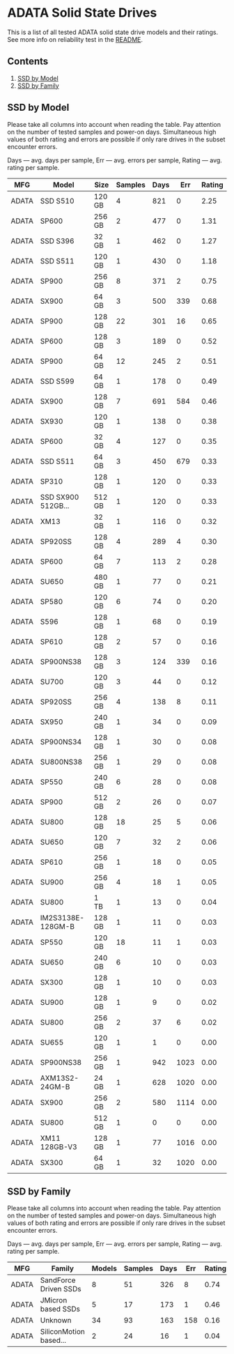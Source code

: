 ADATA Solid State Drives
========================

This is a list of all tested ADATA solid state drive models and their ratings. See
more info on reliability test in the [README](https://github.com/linuxhw/SMART).

Contents
--------

1. [ SSD by Model  ](#ssd-by-model)
2. [ SSD by Family ](#ssd-by-family)

SSD by Model
------------

Please take all columns into account when reading the table. Pay attention on the
number of tested samples and power-on days. Simultaneous high values of both rating
and errors are possible if only rare drives in the subset encounter errors.

Days   — avg. days per sample,
Err    — avg. errors per sample,
Rating — avg. rating per sample.

| MFG       | Model              | Size   | Samples | Days  | Err   | Rating |
|-----------|--------------------|--------|---------|-------|-------|--------|
| ADATA     | SSD S510           | 120 GB | 4       | 821   | 0     | 2.25   |
| ADATA     | SP600              | 256 GB | 2       | 477   | 0     | 1.31   |
| ADATA     | SSD S396           | 32 GB  | 1       | 462   | 0     | 1.27   |
| ADATA     | SSD S511           | 120 GB | 1       | 430   | 0     | 1.18   |
| ADATA     | SP900              | 256 GB | 8       | 371   | 2     | 0.75   |
| ADATA     | SX900              | 64 GB  | 3       | 500   | 339   | 0.68   |
| ADATA     | SP900              | 128 GB | 22      | 301   | 16    | 0.65   |
| ADATA     | SP600              | 128 GB | 3       | 189   | 0     | 0.52   |
| ADATA     | SP900              | 64 GB  | 12      | 245   | 2     | 0.51   |
| ADATA     | SSD S599           | 64 GB  | 1       | 178   | 0     | 0.49   |
| ADATA     | SX900              | 128 GB | 7       | 691   | 584   | 0.46   |
| ADATA     | SX930              | 120 GB | 1       | 138   | 0     | 0.38   |
| ADATA     | SP600              | 32 GB  | 4       | 127   | 0     | 0.35   |
| ADATA     | SSD S511           | 64 GB  | 3       | 450   | 679   | 0.33   |
| ADATA     | SP310              | 128 GB | 1       | 120   | 0     | 0.33   |
| ADATA     | SSD SX900 512GB... | 512 GB | 1       | 120   | 0     | 0.33   |
| ADATA     | XM13               | 32 GB  | 1       | 116   | 0     | 0.32   |
| ADATA     | SP920SS            | 128 GB | 4       | 289   | 4     | 0.30   |
| ADATA     | SP600              | 64 GB  | 7       | 113   | 2     | 0.28   |
| ADATA     | SU650              | 480 GB | 1       | 77    | 0     | 0.21   |
| ADATA     | SP580              | 120 GB | 6       | 74    | 0     | 0.20   |
| ADATA     | S596               | 128 GB | 1       | 68    | 0     | 0.19   |
| ADATA     | SP610              | 128 GB | 2       | 57    | 0     | 0.16   |
| ADATA     | SP900NS38          | 128 GB | 3       | 124   | 339   | 0.16   |
| ADATA     | SU700              | 120 GB | 3       | 44    | 0     | 0.12   |
| ADATA     | SP920SS            | 256 GB | 4       | 138   | 8     | 0.11   |
| ADATA     | SX950              | 240 GB | 1       | 34    | 0     | 0.09   |
| ADATA     | SP900NS34          | 128 GB | 1       | 30    | 0     | 0.08   |
| ADATA     | SU800NS38          | 256 GB | 1       | 29    | 0     | 0.08   |
| ADATA     | SP550              | 240 GB | 6       | 28    | 0     | 0.08   |
| ADATA     | SP900              | 512 GB | 2       | 26    | 0     | 0.07   |
| ADATA     | SU800              | 128 GB | 18      | 25    | 5     | 0.06   |
| ADATA     | SU650              | 120 GB | 7       | 32    | 2     | 0.06   |
| ADATA     | SP610              | 256 GB | 1       | 18    | 0     | 0.05   |
| ADATA     | SU900              | 256 GB | 4       | 18    | 1     | 0.05   |
| ADATA     | SU800              | 1 TB   | 1       | 13    | 0     | 0.04   |
| ADATA     | IM2S3138E-128GM-B  | 128 GB | 1       | 11    | 0     | 0.03   |
| ADATA     | SP550              | 120 GB | 18      | 11    | 1     | 0.03   |
| ADATA     | SU650              | 240 GB | 6       | 10    | 0     | 0.03   |
| ADATA     | SX300              | 128 GB | 1       | 10    | 0     | 0.03   |
| ADATA     | SU900              | 128 GB | 1       | 9     | 0     | 0.02   |
| ADATA     | SU800              | 256 GB | 2       | 37    | 6     | 0.02   |
| ADATA     | SU655              | 120 GB | 1       | 1     | 0     | 0.00   |
| ADATA     | SP900NS38          | 256 GB | 1       | 942   | 1023  | 0.00   |
| ADATA     | AXM13S2-24GM-B     | 24 GB  | 1       | 628   | 1020  | 0.00   |
| ADATA     | SX900              | 256 GB | 2       | 580   | 1114  | 0.00   |
| ADATA     | SU800              | 512 GB | 1       | 0     | 0     | 0.00   |
| ADATA     | XM11 128GB-V3      | 128 GB | 1       | 77    | 1016  | 0.00   |
| ADATA     | SX300              | 64 GB  | 1       | 32    | 1020  | 0.00   |

SSD by Family
-------------

Please take all columns into account when reading the table. Pay attention on the
number of tested samples and power-on days. Simultaneous high values of both rating
and errors are possible if only rare drives in the subset encounter errors.

Days   — avg. days per sample,
Err    — avg. errors per sample,
Rating — avg. rating per sample.

| MFG       | Family                 | Models | Samples | Days  | Err   | Rating |
|-----------|------------------------|--------|---------|-------|-------|--------|
| ADATA     | SandForce Driven SSDs  | 8      | 51      | 326   | 8     | 0.74   |
| ADATA     | JMicron based SSDs     | 5      | 17      | 173   | 1     | 0.46   |
| ADATA     | Unknown                | 34     | 93      | 163   | 158   | 0.16   |
| ADATA     | SiliconMotion based... | 2      | 24      | 16    | 1     | 0.04   |
